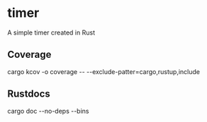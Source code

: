 # timer

A simple timer created in Rust

## Coverage

cargo kcov -o coverage -- --exclude-patter=cargo,rustup,include

## Rustdocs

cargo doc --no-deps --bins

